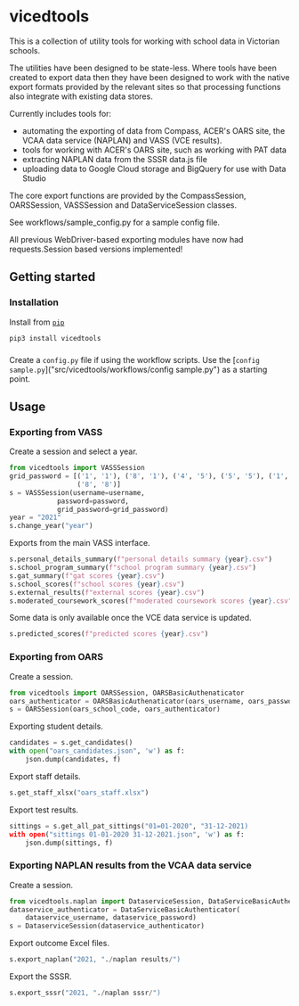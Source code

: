 # vicedtools

This is a collection of utility tools for working with school data in Victorian schools.

The utilities have been designed to be state-less. Where tools have been created to export data then they have been designed to work with the native export formats provided by the relevant sites so that processing functions also integrate with existing data stores.

Currently includes tools for:

- automating the exporting of data from Compass, ACER's OARS site, the VCAA data service (NAPLAN) and VASS (VCE results).
- tools for working with ACER's OARS site, such as working with PAT data
- extracting NAPLAN data from the SSSR data.js file
- uploading data to Google Cloud storage and BigQuery for use with Data Studio

The core export functions are provided by the CompassSession, OARSSession, VASSSession and DataServiceSession classes.

See workflows/sample_config.py for a sample config file.

All previous WebDriver-based exporting modules have now had requests.Session based versions implemented!

## Getting started

### Installation

Install from [`pip`](https://pypi.org/project/vicedtools/)

```shell
pip3 install vicedtools
```

### 

Create a `config.py` file if using the workflow scripts. Use the [`config sample.py`]("src/vicedtools/workflows/config sample.py") as a starting point.

## Usage

### Exporting from VASS
Create a session and select a year.
```python
from vicedtools import VASSSession
grid_password = [('1', '1'), ('8', '1'), ('4', '5'), ('5', '5'), ('1', '8'), 
                 ('8', '8')]
s = VASSSession(username=username,
            password=password,
            grid_password=grid_password)
year = "2021"
s.change_year("year")
```
Exports from the main VASS interface.
```python
s.personal_details_summary(f"personal details summary {year}.csv")
s.school_program_summary(f"school program summary {year}.csv")
s.gat_summary(f"gat scores {year}.csv")
s.school_scores(f"school scores {year}.csv")
s.external_results(f"external scores {year}.csv")
s.moderated_coursework_scores(f"moderated coursework scores {year}.csv")
```
Some data is only available once the VCE data service is updated.
```python
s.predicted_scores(f"predicted scores {year}.csv")
```

### Exporting from OARS
Create a session.
```python
from vicedtools import OARSSession, OARSBasicAuthenaticator
oars_authenticator = OARSBasicAuthenaticator(oars_username, oars_password)
s = OARSSession(oars_school_code, oars_authenticator)
```
Exporting student details.
```python
candidates = s.get_candidates()
with open("oars_candidates.json", 'w') as f:
    json.dump(candidates, f)
```
Export staff details.
```python
s.get_staff_xlsx("oars_staff.xlsx")
```
Export test results.
```python
sittings = s.get_all_pat_sittings("01=01-2020", "31-12-2021)
with open("sittings 01-01-2020 31-12-2021.json", 'w') as f:
    json.dump(sittings, f)
```

### Exporting NAPLAN results from the VCAA data service
Create a session.
```python
from vicedtools.naplan import DataserviceSession, DataServiceBasicAuthenticator
dataservice_authenticator = DataServiceBasicAuthenticator(
    dataservice_username, dataservice_password)
s = DataserviceSession(dataservice_authenticator)
```
Export outcome Excel files.
```python
s.export_naplan("2021, "./naplan results/")
```
Export the SSSR.
```python
s.export_sssr("2021, "./naplan sssr/")
```